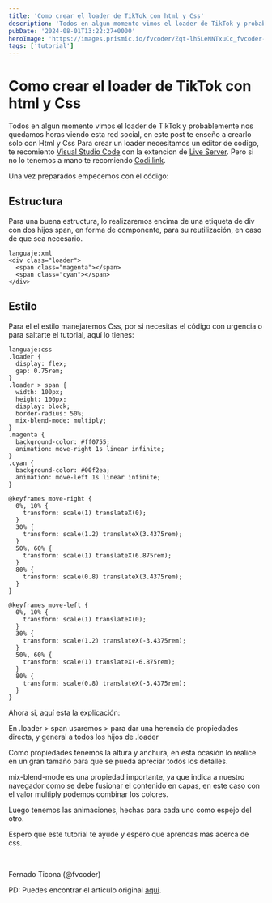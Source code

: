 ```yaml
---
title: 'Como crear el loader de TikTok con html y Css'
description: 'Todos en algun momento vimos el loader de TikTok y probablemente nos quedamos horas viendo esta red social, en este post te enseño a crearlo solo con Html y Css'
pubDate: '2024-08-01T13:22:27+0000'
heroImage: 'https://images.prismic.io/fvcoder/Zqt-lh5LeNNTxuCc_fvcoder-3-.png?auto=format,compress'
tags: ['tutorial']
---
```

# Como crear el loader de TikTok con html y Css

Todos en algun momento vimos el loader de TikTok y probablemente nos quedamos horas viendo esta red social, en este post te enseño a crearlo solo con Html y Css
Para crear un loader necesitamos un editor de codigo, te recomiento [Visual Studio Code](https://code.visualstudio.com/) con la extencion de [Live Server](https://marketplace.visualstudio.com/items?itemName=ritwickdey.LiveServer). Pero si no lo tenemos a mano te recomiendo [Codi.link](https://codi.link/).

Una vez preparados empecemos con el código:

## Estructura

Para una buena estructura, lo realizaremos encima de una etiqueta de div con dos hijos span, en forma de componente, para su reutilización, en caso de que sea necesario.

```
languaje:xml
<div class="loader">
  <span class="magenta"></span>
  <span class="cyan"></span>
</div>
```

## Estilo

Para el el estilo manejaremos Css, por si necesitas el código con urgencia o para saltarte el tutorial, aquí lo tienes:

```
languaje:css
.loader {
  display: flex;
  gap: 0.75rem;
}
.loader > span {
  width: 100px;
  height: 100px;
  display: block;
  border-radius: 50%;
  mix-blend-mode: multiply;
}
.magenta {
  background-color: #ff0755;
  animation: move-right 1s linear infinite;
}
.cyan {
  background-color: #00f2ea;
  animation: move-left 1s linear infinite;
}

@keyframes move-right {
  0%, 10% {
    transform: scale(1) translateX(0);
  }
  30% {
    transform: scale(1.2) translateX(3.4375rem);
  }
  50%, 60% {
    transform: scale(1) translateX(6.875rem);
  }
  80% {
    transform: scale(0.8) translateX(3.4375rem);
  }
}

@keyframes move-left {
  0%, 10% {
    transform: scale(1) translateX(0);
  }
  30% {
    transform: scale(1.2) translateX(-3.4375rem);
  }
  50%, 60% {
    transform: scale(1) translateX(-6.875rem);
  }
  80% {
    transform: scale(0.8) translateX(-3.4375rem);
  }
}
```

Ahora si, aquí esta la explicación:

En .loader > span usaremos > para dar una herencia de propiedades directa, y general a todos los hijos de .loader

Como propiedades tenemos la altura y anchura, en esta ocasión lo realice en un gran tamaño para que se pueda apreciar todos los detalles.

mix-blend-mode es una propiedad importante, ya que indica a nuestro navegador como se debe fusionar el contenido en capas, en este caso con el valor multiply podemos combinar los colores.

Luego tenemos las animaciones, hechas para cada uno como espejo del otro.

Espero que este tutorial te ayude y espero que aprendas mas acerca de css.

&nbsp;

Fernado Ticona (@fvcoder)

PD: Puedes encontrar el articulo original [aqui](https://www.fvcoder.com/roadmap/32517adc-5343-4115-b3b5-cce732e838b2).
